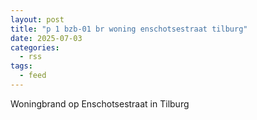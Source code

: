 ```yaml
---
layout: post
title: "p 1 bzb-01 br woning enschotsestraat tilburg"
date: 2025-07-03
categories: 
  - rss
tags: 
  - feed
---
```


Woningbrand op Enschotsestraat in Tilburg
